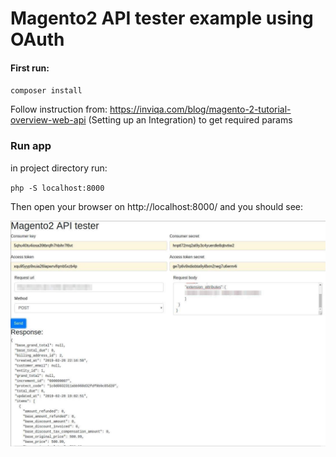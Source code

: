 # Magento2 API tester example using OAuth 


#### First run:
 `composer install`

Follow instruction from: https://inviqa.com/blog/magento-2-tutorial-overview-web-api (Setting up an Integration) to get required params
### Run app
in project directory run:

`php -S localhost:8000`

Then open your browser on http://localhost:8000/ and you should see:

![Alt text](docs/example.jpg "Example request")
